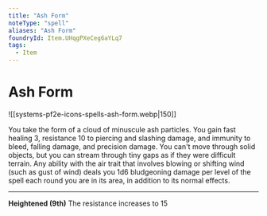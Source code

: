 ```yaml
---
title: "Ash Form"
noteType: "spell"
aliases: "Ash Form"
foundryId: Item.UHqgPXeCeg6aYLq7
tags:
  - Item
---
```


# Ash Form
![[systems-pf2e-icons-spells-ash-form.webp|150]]

You take the form of a cloud of minuscule ash particles. You gain fast healing 3, resistance 10 to piercing and slashing damage, and immunity to bleed, falling damage, and precision damage. You can't move through solid objects, but you can stream through tiny gaps as if they were difficult terrain. Any ability with the air trait that involves blowing or shifting wind (such as gust of wind) deals you 1d6 bludgeoning damage per level of the spell each round you are in its area, in addition to its normal effects.

* * *

**Heightened (9th)** The resistance increases to 15

